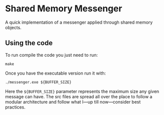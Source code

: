# Shared Memory Messenger

A quick implementation of a messenger applied through shared memory objects.

## Using the code

To run compile the code you just need to run:

``` Shell
make
```

Once you have the executable version run it with:

``` Shell
./messenger.exe ${BUFFER_SIZE}
```

Here the `${BUFFER_SIZE}` parameter represents the maximum size any given message can have. The src files are spread all over the place to follow a modular architecture and follow what I—up till now—consider best practices.